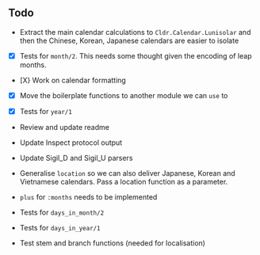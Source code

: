 ## Todo

* Extract the main calendar calculations to `Cldr.Calendar.Lunisolar` and then the Chinese, Korean, Japanese calendars are easier to isolate

* [X] Tests for `month/2`. This needs some thought given the encoding of leap months.

* [X} Work on calendar formatting

* [X] Move the boilerplate functions to another module we can `use` to

* [X] Tests for `year/1`

* Review and update readme

* Update Inspect protocol output

* Update Sigil_D and Sigil_U parsers

* Generalise `location` so we can also deliver Japanese, Korean and Vietnamese calendars. Pass a location function as a parameter.

* `plus` for `:months` needs to be implemented

* Tests for `days_in_month/2`

* Tests for `days_in_year/1`

* Test stem and branch functions (needed for localisation)





